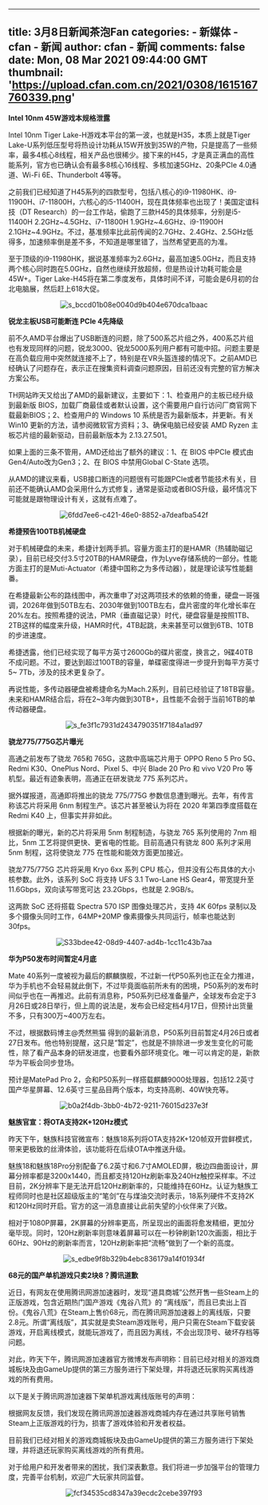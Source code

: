 
---
title: 3月8日新闻茶泡Fan
categories: 
    - 新媒体
    - cfan - 新闻
author: cfan - 新闻
comments: false
date: Mon, 08 Mar 2021 09:44:00 GMT
thumbnail: 'https://upload.cfan.com.cn/2021/0308/1615167760339.png'
---

<div>   
<p><strong>Intel 10nm 45W游戏本规格泄露</strong></p>
<p>Intel 10nm Tiger Lake-H游戏本平台的第一波，也就是H35，本质上就是Tiger Lake-U系列低压型号将热设计功耗从15W开放到35W的产物，只是提高了一些频率，最多4核心8线程，相关产品也很稀少。接下来的H45，才是真正满血的高性能系列，官方也已确认会有最多8核心16线程、多核加速5GHz、20条PCIe 4.0通道、Wi-Fi 6E、Thunderbolt 4等等。</p>
<p>之前我们已经知道了H45系列的四款型号，包括八核心的i9-11980HK、i9-11900H、i7-11800H，六核心的i5-11400H，现在具体频率也出现了！美国定谊科技（DT Research）的一台工作站，偷跑了三款H45的具体频率，分别是i5-11400H 2.2GHz~4.5GHz、i7-11800H 1.9GHz~4.6GHz、i9-11900H 2.1GHz~4.9GHz。不过，基准频率比此前传闻的2.7GHz、2.4GHz、2.5GHz低得多，加速频率倒是差不多，不知道是哪里错了，当然希望更高的为准。</p>
<p>至于顶级的i9-11980HK，据说基准频率为2.6GHz，最高加速5.0GHz，而且支持两个核心同时跑在5.0GHz，自然也继续开放超频，但是热设计功耗可能会是45W+。Tiger Lake-H45将在第二季度发布，具体时间不详，可能会是6月初的台北电脑展，然后赶上618大促。</p>
<p style="text-align: center; text-indent: 0;"><img src="https://upload.cfan.com.cn/2021/0308/1615167760339.png" border="0" alt="s_bccd01b08e0040d9b404e670dca1baac" referrerpolicy="no-referrer"></p>
<p><strong>锐龙主板USB可能断连 PCIe 4先降级</strong></p>
<p>前不久AMD平台爆出了USB断连的问题，除了500系芯片组之外，400系芯片组也有发现同样的问题，锐龙3000、锐龙5000系列用户都有可能中招。问题主要是在高负载应用中突然就连接不上了，特别是在VR头盔连接的情况下。之前AMD已经确认了问题存在，表示正在搜集资料调查问题原因，目前还没有完整的官方解决方案公布。</p>
<p>TH网站昨天又给出了AMD的最新建议，主要如下：1、检查用户的主板已经升级到最新版 BIOS，加载厂商最佳或者默认设置，这个需要用户自行访问厂商官网下载最新BIOS；2、检查用户的 Windows 10 系统是否为最新版本，并更新。有关 Win10 更新的方法，请参阅微软官方资料；3、确保电脑已经安装 AMD Ryzen 主板芯片组的最新驱动，目前最新版本为 2.13.27.501。</p>
<p>如果上面的三条不管用，AMD还给出了额外的建议：1、在 BIOS 中PCIe 模式由 Gen4/Auto改为Gen3；2、在 BIOS 中禁用Global C-State 选项。</p>
<p>从AMD的建议来看，USB接口断连的问题很有可能跟PCIe或者节能技术有关，目前还不能确认AMD会采用什么方式修复，通常是驱动或者BIOS升级，最坏情况下可能就是跟物理设计有关，这就有点难了。</p>
<p style="text-align: center; text-indent: 0;"><img src="https://upload.cfan.com.cn/2021/0308/1615167770188.png" border="0" alt="6fdd7ee6-c421-46e0-8852-a7deafba542f" referrerpolicy="no-referrer"></p>
<p><strong>希捷预告100TB机械硬盘</strong></p>
<p>对于机械硬盘的未来，希捷计划两手抓。容量方面主打的是HAMR（热辅助磁记录），目前已经交付3.5寸20TB的HAMR硬盘，作为Lyve存储系统的一部分。性能方面主打的是Muti-Actuator（希捷中国称之为多传动器），就是理论读写性能翻番。</p>
<p>在希捷最新公布的路线图中，再次重申了对这两项技术的依赖的倚重，硬盘一哥强调，2026年做到50TB左右、2030年做到100TB左右，盘片密度的年化增长率在20%左右。按照希捷的说法，PMR（垂直磁记录）时代，硬盘容量是按照1TB、2TB这样的幅度来升级，HAMR时代，4TB起跳，未来甚至可以做到6TB、10TB的步进速度。</p>
<p>希捷透露，他们已经实现了每平方英寸2600Gb的碟片密度，换言之，9碟40TB不成问题。不过，要达到超过100TB的容量，单碟密度得进一步提升到每平方英寸5~ 7Tb，涉及的技术更复杂了。</p>
<p>再说性能，多传动器硬盘被希捷命名为Mach.2系列，目前已经验证了18TB容量。未来和HAMR结合后，将在2~3年内做到30TB+，且性能不会弱于当前16TB的单传动器硬盘。</p>
<p style="text-align: center; text-indent: 0;"><img src="https://upload.cfan.com.cn/2021/0308/1615167783804.png" border="0" alt="s_fe3f1c7931d2434790351f7184a1ad97" referrerpolicy="no-referrer"></p>
<p><strong>骁龙775/775G芯片曝光</strong></p>
<p>高通之前发布了骁龙 765和 765G，这款中高端芯片用于 OPPO Reno 5 Pro 5G、Redmi K30、OnePlus Nord、Pixel 5、中兴 Blade 20 Pro 和 vivo V20 Pro 等机型。最近有迹象表明，高通正在研发骁龙 775 系列芯片。</p>
<p>据外媒报道，高通即将推出的骁龙 775/775G 参数信息遭到曝光。去年，有传言称该芯片将采用 6nm 制程生产。该芯片甚至被认为将在 2020 年第四季度搭载在 Redmi K40 上，但事实并非如此。</p>
<p>根据新的曝光，新的芯片将采用 5nm 制程制造，与骁龙 765 系列使用的 7nm 相比，5nm 工艺将提供更快、更省电的性能。目前高通只有骁龙 800 系列才采用 5nm 制程，这将使骁龙 775 在性能和能效方面更加接近。</p>
<p>骁龙775/775G 芯片将采用 Kryo 6xx 系列 CPU 核心，但并没有公布具体的大小核参数。此外，该系列 SoC 将支持 UFS 3.1 Two-Lane HS Gear4，带宽提升至 11.6Gbps，双向读写带宽可达 23.2Gbps，也就是 2.9GB/s。</p>
<p>这两款 SoC 还将搭载 Spectra 570 ISP 图像处理芯片，支持 4K 60fps 录制以及多个摄像头同时工作，64MP+20MP 像素摄像头共同运行，帧率也能达到 30fps。</p>
<p style="text-align: center; text-indent: 0;"><img src="https://upload.cfan.com.cn/2021/0308/1615167797177.jpg" border="0" alt="S33bdee42-08d9-4407-ad4b-1cc11c43b7aa" referrerpolicy="no-referrer"></p>
<p><strong>华为P50发布时间暂定4月底</strong></p>
<p>Mate 40系列一度被视为最后的麒麟旗舰，不过新一代P50系列也正在全力推进，华为手机也不会轻易就此倒下，不过毕竟面临前所未有的困境，P50系列的发布时间似乎也在一再推迟。此前有消息称，P50系列已经准备量产，全球发布会定于3月26日或28日举行，但上周的说法是，发布会已经定档4月17日，但预计出货量不多，只有300万~400万左右。</p>
<p>不过，根据数码博主@秃然熊猫 得到的最新消息，P50系列目前暂定4月26日或者27日发布。他也特别提醒，这只是“暂定”，也就是不排除进一步发生变化的可能性，除了看产品本身的研发进度，也要看外部环境变化。唯一可以肯定的是，新款华为平板会同步登场。</p>
<p>预计是MatePad Pro 2，会和P50系列一样搭载麒麟9000处理器，包括12.2英寸国产华星屏幕、12.6英寸三星品目两个版本，均支持高刷、40W快充等。</p>
<p style="text-align: center; text-indent: 0;"><img src="https://upload.cfan.com.cn/2021/0308/1615167807534.jpg" border="0" alt="b0a2f4db-3bb0-4b72-9211-76015d237e3f" referrerpolicy="no-referrer"></p>
<p><strong>魅族官宣：将OTA支持2K+120Hz模式</strong></p>
<p>昨天下午，魅族科技官微宣布：魅族18系列将OTA支持2K+120帧双开尝鲜模式，带来更极致的丝滑体验，该功能将在后续OTA中推送升级。</p>
<p>魅族18和魅族18Pro分别配备了6.2英寸和6.7寸AMOLED屏，极边四曲面设计，屏幕分辨率都是3200x1440，而且都支持120Hz刷新率及240Hz触控采样率。不过目前，2K分辨率下是无法开启120Hz刷新率的，只能维持在60Hz。认证为魅族工程师同时也是社区超级版主的“笔剑”在与煤油交流时表示，18系列硬件不支持2K和120Hz同时开启。官方的这一消息直接让此前失望的小伙伴来了兴致。</p>
<p>相对于1080P屏幕，2K屏幕的分辨率更高，所呈现出的画面将愈发精细，更加分毫毕现。同时，120Hz刷新率则意味着屏幕可以在一秒钟刷新120次画面，相比于60Hz、90Hz的刷新率而言，120Hz刷新率把“流畅”做到了一个新的高度。</p>
<p style="text-align: center; text-indent: 0;"><img src="https://upload.cfan.com.cn/2021/0308/1615167818731.jpg" border="0" alt="s_edbe9f8b329b4ebc836179a14f01934f" referrerpolicy="no-referrer"></p>
<p><strong>68元的国产单机游戏只卖2块8？腾讯道歉</strong></p>
<p>近日，有网友在使用腾讯网游加速器时，发现“道具商城”公然开售一些Steam上的正版游戏，包含近期热门国产游戏《鬼谷八荒》的 “离线版”，而且已卖出上百份。《鬼谷八荒》在Steam上售价68元，而在腾讯网游加速器上的离线版，只要2.8元。所谓“离线版”，其实就是卖Steam游戏账号，用户只需在Steam下载安装游戏，开启离线模式，就能玩游戏了，而且因为离线，不会出现顶号、破坏存档等问题。</p>
<p>对此，昨天下午，腾讯网游加速器官方微博发布声明称：目前已经对相关的游戏商城板块及由GameUp提供的第三方服务进行下架处理，并将退还玩家购买离线游戏的所有费用。</p>
<p>以下是关于腾讯网游加速器下架单机游戏离线版账号的声明：</p>
<p>根据网友反馈，我们发现在腾讯网游加速器游戏商城内存在通过共享账号销售Steam上正版游戏的行为，损害了游戏体验和开发者权益。</p>
<p>目前我们已经对相关的游戏商城板块及由GameUp提供的第三方服务进行下架处理，并将退还玩家购买离线游戏的所有费用。</p>
<p>对于给用户和开发者带来的困扰，我们深表歉意。我们将进一步加强平台的管理力度，完善平台机制，欢迎广大玩家共同监督。</p>
<p style="text-align: center; text-indent: 0;"><img src="https://upload.cfan.com.cn/2021/0308/1615167830142.jpg" border="0" alt="fcf34535cd8347a39ecdc2cebe397f93" referrerpolicy="no-referrer"></p>　  
</div>
            